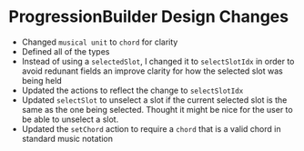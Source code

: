 # ProgressionBuilder Design Changes
- Changed `musical unit` to `chord` for clarity
- Defined all of the types
- Instead of using a `selectedSlot`, I changed it to `selectSlotIdx` in order to avoid redunant fields an improve clarity for how the selected slot was being held
- Updated the actions to reflect the change to `selectSlotIdx`
- Updated `selectSlot` to unselect a slot if the current selected slot is the same as the one being selected. Thought it might be nice for the user to be able to unselect a slot.
- Updated the `setChord` action to require a `chord` that is a valid chord in standard music notation